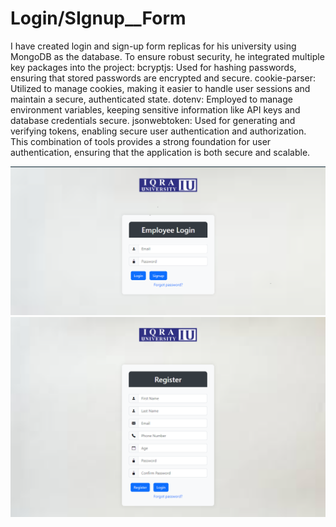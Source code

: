 # Login/SIgnup__Form
 I have created login and sign-up form replicas for his university using MongoDB as the database. To ensure robust security, he integrated multiple key packages into the project:  bcryptjs: Used for hashing passwords, ensuring that stored passwords are encrypted and secure. cookie-parser: Utilized to manage cookies, making it easier to handle user sessions and maintain a secure, authenticated state. dotenv: Employed to manage environment variables, keeping sensitive information like API keys and database credentials secure. jsonwebtoken: Used for generating and verifying tokens, enabling secure user authentication and authorization. This combination of tools provides a strong foundation for user authentication, ensuring that the application is both secure and scalable.

 
<img src="https://github.com/IHassanshaikh/Login-SIgnup__Form/blob/main/Capture.PNG" alt="Screenshot of Spotify homepage clone" width="600">

<img src="https://github.com/IHassanshaikh/Login-SIgnup__Form/blob/main/screencapture-localhost-3000-signup-2024-08-07-18_19_19.png" alt="Screenshot of Spotify homepage clone" width="600">
